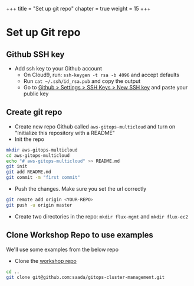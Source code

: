 +++
title = "Set up git repo"
chapter = true
weight = 15
+++

# Set up Git repo

## Github SSH key

* Add ssh key to your Github account
  * On Cloud9, run: `ssh-keygen -t rsa -b 4096` and accept defaults
  * Run `cat ~/.ssh/id_rsa.pub` and copy the output
  * Go to [Github > Settings > SSH Keys > New SSH key](https://github.com/settings/ssh/new) and paste your public key

## Create git repo

* Create new repo Github called `aws-gitops-multicloud` and turn on "Initialize this repository with a README"
* Init the repo

```sh
mkdir aws-gitops-multicloud
cd aws-gitops-multicloud
echo "# aws-gitops-multicloud" >> README.md
git init
git add README.md
git commit -m "first commit"
```

* Push the changes. Make sure you set the <YOUR-REPO> url correctly

```sh
git remote add origin <YOUR-REPO>
git push -u origin master
```

* Create two directories in the repo: `mkdir flux-mgmt` and `mkdir flux-ec2`

## Clone Workshop Repo to use examples

We'll use some examples from the below repo

* Clone the [workshop repo](https://github.com/saada/gitops-cluster-management)

```sh
cd ..
git clone git@github.com:saada/gitops-cluster-management.git
```